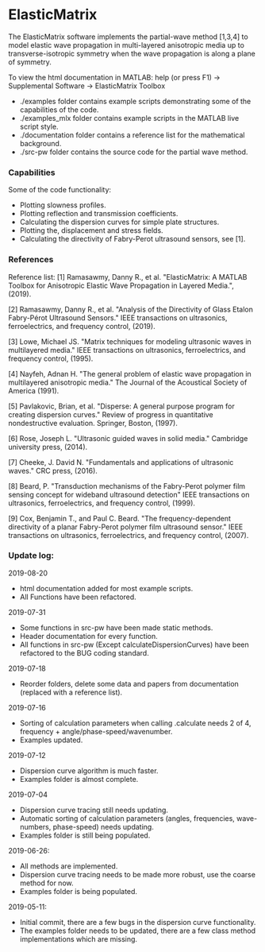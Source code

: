 # ElasticMatrix
The ElasticMatrix software implements the partial-wave method [1,3,4] to model elastic wave propagation in multi-layered anisotropic media up to transverse-isotropic symmetry when the wave propagation is along a plane of symmetry.

To view the html documentation in MATLAB:
help (or press F1) -> Supplemental Software -> ElasticMatrix Toolbox

- ./examples folder contains example scripts demonstrating some of the capabilities of the code.
- ./examples_mlx folder contains example scripts in the MATLAB live script style.
- ./documentation folder contains a reference list for the mathematical background.
- ./src-pw folder contains the source code for the partial wave method.

### Capabilities
Some of the code functionality:
- Plotting slowness profiles.
- Plotting reflection and transmission coefficients.
- Calculating the dispersion curves for simple plate structures.
- Plotting the, displacement and stress fields.
- Calculating the directivity of Fabry-Perot ultrasound sensors, see [1].

### References
Reference list:
[1] Ramasawmy, Danny R., et al. "ElasticMatrix: A MATLAB Toolbox for 
    Anisotropic Elastic Wave Propagation in Layered Media.", (2019).

[2] Ramasawmy, Danny R., et al. "Analysis of the Directivity of Glass 
    Etalon Fabry-Pérot Ultrasound Sensors." IEEE transactions on 
    ultrasonics, ferroelectrics, and frequency control, (2019).

[3] Lowe, Michael JS. "Matrix techniques for modeling ultrasonic waves in 
    multilayered media." IEEE transactions on ultrasonics, ferroelectrics,
    and frequency control, (1995).

[4] Nayfeh, Adnan H. "The general problem of elastic wave propagation in
    multilayered anisotropic media." The Journal of the Acoustical Society 
    of America (1991).

[5] Pavlakovic, Brian, et al. "Disperse: A general purpose program for 
    creating dispersion curves." Review of progress in quantitative
    nondestructive evaluation. Springer, Boston, (1997).

[6] Rose, Joseph L. "Ultrasonic guided waves in solid media." 
    Cambridge university press, (2014).

[7] Cheeke, J. David N. "Fundamentals and applications of ultrasonic 
    waves." CRC press, (2016).

[8] Beard, P. "Transduction mechanisms of the Fabry-Perot polymer film 
    sensing concept for wideband ultrasound detection"  IEEE transactions 
    on ultrasonics, ferroelectrics, and frequency control, (1999).

[9] Cox, Benjamin T., and Paul C. Beard. "The frequency-dependent 
    directivity of a planar Fabry-Perot polymer film ultrasound sensor." 
    IEEE transactions on ultrasonics, ferroelectrics, and frequency 
    control, (2007).

### Update log:
2019-08-20
- html documentation added for most example scripts.
- All Functions have been refactored.

2019-07-31
- Some functions in src-pw have been made static methods.
- Header documentation for every function.
- All functions in src-pw (Except calculateDispersionCurves) have been refactored to the BUG coding standard.

2019-07-18
- Reorder folders, delete some data and papers from documentation (replaced with a reference list).

2019-07-16
- Sorting of calculation parameters when calling .calculate needs 2 of 4, frequency + angle/phase-speed/wavenumber.
- Examples updated.

2019-07-12
- Dispersion curve algorithm is much faster.
- Examples folder is almost complete.

2019-07-04
- Dispersion curve tracing still needs updating.
- Automatic sorting of calculation parameters (angles, frequencies, wave-numbers, phase-speed) needs updating.
- Examples folder is still being populated.

2019-06-26: 
- All methods are implemented.
- Dispersion curve tracing needs to be made more robust, use the coarse method for now.
- Examples folder is being populated.

2019-05-11:
- Initial commit, there are a few bugs in the dispersion curve functionality.
- The examples folder needs to be updated, there are a few class method implementations which are missing.              
